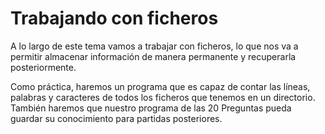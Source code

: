 # Trabajando con ficheros

A lo largo de este tema vamos a trabajar con ficheros, lo que nos va a permitir almacenar información de manera permanente y recuperarla posteriormente.

Como práctica, haremos un programa que es capaz de contar las líneas, palabras y caracteres de todos los ficheros que tenemos en un directorio. También haremos que nuestro programa de las 20 Preguntas pueda guardar su conocimiento para partidas posteriores.


